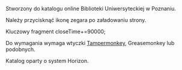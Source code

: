 Stworzony do katalogu online Biblioteki Uniwersyteckiej w Poznaniu.

Należy przycisknąć ikonę zegara po załadowaniu strony.

Kluczowy fragment closeTime+=90000;

Do wymagania wymaga wtyczki [Tampermonkey](https://www.tampermonkey.net/), Greasemonkey lub podobnych.

Katalog oparty o system Horizon.
